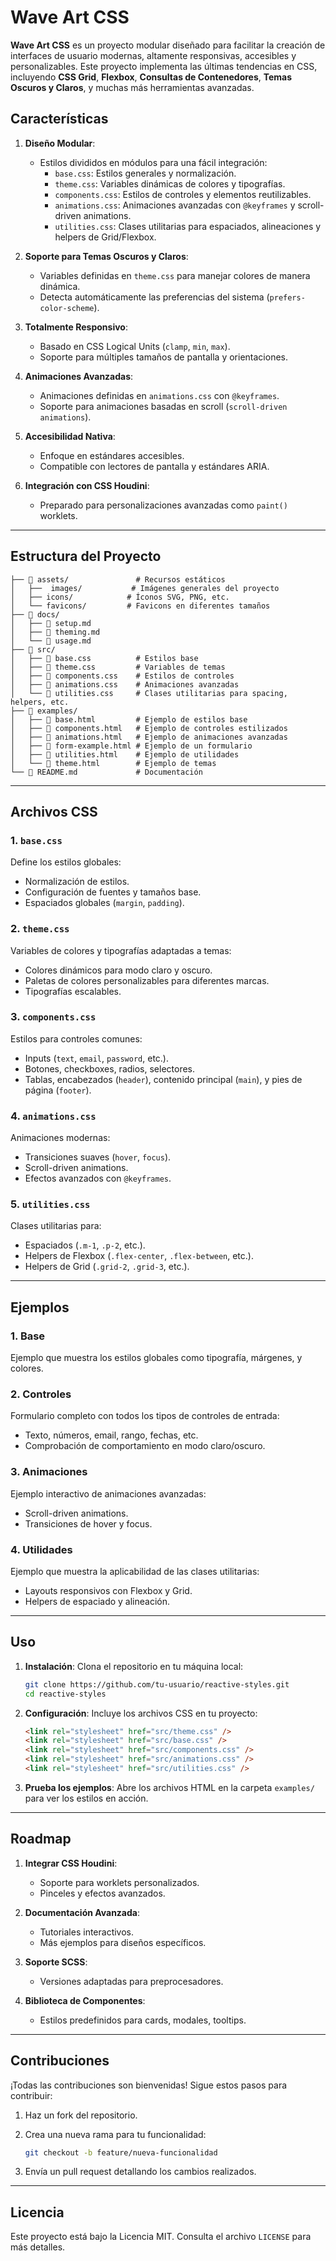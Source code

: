 # Wave Art CSS

**Wave Art CSS** es un proyecto modular diseñado para facilitar la creación de interfaces de usuario modernas, altamente responsivas, accesibles y personalizables. Este proyecto implementa las últimas tendencias en CSS, incluyendo **CSS Grid**, **Flexbox**, **Consultas de Contenedores**, **Temas Oscuros y Claros**, y muchas más herramientas avanzadas.

## **Características**

1. **Diseño Modular**:

   - Estilos divididos en módulos para una fácil integración:
     - `base.css`: Estilos generales y normalización.
     - `theme.css`: Variables dinámicas de colores y tipografías.
     - `components.css`: Estilos de controles y elementos reutilizables.
     - `animations.css`: Animaciones avanzadas con `@keyframes` y scroll-driven animations.
     - `utilities.css`: Clases utilitarias para espaciados, alineaciones y helpers de Grid/Flexbox.

2. **Soporte para Temas Oscuros y Claros**:

   - Variables definidas en `theme.css` para manejar colores de manera dinámica.
   - Detecta automáticamente las preferencias del sistema (`prefers-color-scheme`).

3. **Totalmente Responsivo**:

   - Basado en CSS Logical Units (`clamp`, `min`, `max`).
   - Soporte para múltiples tamaños de pantalla y orientaciones.

4. **Animaciones Avanzadas**:

   - Animaciones definidas en `animations.css` con `@keyframes`.
   - Soporte para animaciones basadas en scroll (`scroll-driven animations`).

5. **Accesibilidad Nativa**:

   - Enfoque en estándares accesibles.
   - Compatible con lectores de pantalla y estándares ARIA.

6. **Integración con CSS Houdini**:
   - Preparado para personalizaciones avanzadas como `paint()` worklets.

---

## **Estructura del Proyecto**

```plaintext
├── 📂 assets/               # Recursos estáticos
│   ├──  images/           # Imágenes generales del proyecto
│   ├── icons/            # Íconos SVG, PNG, etc.
│   └── favicons/         # Favicons en diferentes tamaños
├── 📂 docs/
│   ├── 📰 setup.md
│   ├── 📰 theming.md
│   └── 📰 usage.md   
├── 📂 src/
│   ├── 📝 base.css          # Estilos base
│   ├── 📝 theme.css         # Variables de temas
│   ├── 📝 components.css    # Estilos de controles
│   ├── 📝 animations.css    # Animaciones avanzadas
│   └── 📝 utilities.css     # Clases utilitarias para spacing, helpers, etc.
├── 📂 examples/
│   ├── 📄 base.html         # Ejemplo de estilos base
│   ├── 📄 components.html   # Ejemplo de controles estilizados
│   ├── 📄 animations.html   # Ejemplo de animaciones avanzadas
│   ├── 📄 form-example.html # Ejemplo de un formulario
│   ├── 📄 utilities.html    # Ejemplo de utilidades
│   └── 📄 theme.html        # Ejemplo de temas
└── 📰 README.md             # Documentación
```

---

## **Archivos CSS**

### **1. `base.css`**

Define los estilos globales:

- Normalización de estilos.
- Configuración de fuentes y tamaños base.
- Espaciados globales (`margin`, `padding`).

### **2. `theme.css`**

Variables de colores y tipografías adaptadas a temas:

- Colores dinámicos para modo claro y oscuro.
- Paletas de colores personalizables para diferentes marcas.
- Tipografías escalables.

### **3. `components.css`**

Estilos para controles comunes:

- Inputs (`text`, `email`, `password`, etc.).
- Botones, checkboxes, radios, selectores.
- Tablas, encabezados (`header`), contenido principal (`main`), y pies de página (`footer`).

### **4. `animations.css`**

Animaciones modernas:

- Transiciones suaves (`hover`, `focus`).
- Scroll-driven animations.
- Efectos avanzados con `@keyframes`.

### **5. `utilities.css`**

Clases utilitarias para:

- Espaciados (`.m-1`, `.p-2`, etc.).
- Helpers de Flexbox (`.flex-center`, `.flex-between`, etc.).
- Helpers de Grid (`.grid-2`, `.grid-3`, etc.).

---

## **Ejemplos**

### **1. Base**

Ejemplo que muestra los estilos globales como tipografía, márgenes, y colores.

### **2. Controles**

Formulario completo con todos los tipos de controles de entrada:

- Texto, números, email, rango, fechas, etc.
- Comprobación de comportamiento en modo claro/oscuro.

### **3. Animaciones**

Ejemplo interactivo de animaciones avanzadas:

- Scroll-driven animations.
- Transiciones de hover y focus.

### **4. Utilidades**

Ejemplo que muestra la aplicabilidad de las clases utilitarias:

- Layouts responsivos con Flexbox y Grid.
- Helpers de espaciado y alineación.

---

## **Uso**

1. **Instalación**:
   Clona el repositorio en tu máquina local:

   ```bash
   git clone https://github.com/tu-usuario/reactive-styles.git
   cd reactive-styles
   ```

2. **Configuración**:
   Incluye los archivos CSS en tu proyecto:

   ```html
   <link rel="stylesheet" href="src/theme.css" />
   <link rel="stylesheet" href="src/base.css" />
   <link rel="stylesheet" href="src/components.css" />
   <link rel="stylesheet" href="src/animations.css" />
   <link rel="stylesheet" href="src/utilities.css" />
   ```

3. **Prueba los ejemplos**:
   Abre los archivos HTML en la carpeta `examples/` para ver los estilos en acción.

---

## **Roadmap**

1. **Integrar CSS Houdini**:

   - Soporte para worklets personalizados.
   - Pinceles y efectos avanzados.

2. **Documentación Avanzada**:

   - Tutoriales interactivos.
   - Más ejemplos para diseños específicos.

3. **Soporte SCSS**:

   - Versiones adaptadas para preprocesadores.

4. **Biblioteca de Componentes**:
   - Estilos predefinidos para cards, modales, tooltips.

---

## **Contribuciones**

¡Todas las contribuciones son bienvenidas! Sigue estos pasos para contribuir:

1. Haz un fork del repositorio.
2. Crea una nueva rama para tu funcionalidad:

   ```bash
   git checkout -b feature/nueva-funcionalidad
   ```

3. Envía un pull request detallando los cambios realizados.

---

## **Licencia**

Este proyecto está bajo la Licencia MIT. Consulta el archivo `LICENSE` para más detalles.
